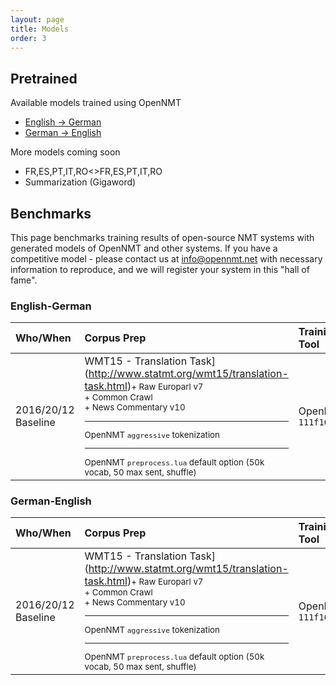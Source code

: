 ```yaml
---
layout: page
title: Models
order: 3
---
```


## Pretrained


Available models trained using OpenNMT

* [English -> German](https://s3.amazonaws.com/opennmt-models/onmt_baseline_wmt15-all.en-de_epoch13_7.19.t7)
* [German -> English](https://s3.amazonaws.com/opennmt-models/onmt_baseline_wmt15-all.de-en_epoch13_8.98.t7)

More models coming soon

* FR,ES,PT,IT,RO<>FR,ES,PT,IT,RO
* Summarization (Gigaword)

## Benchmarks

This page benchmarks training results of open-source NMT systems with generated models of OpenNMT and other systems.
If you have a competitive model - please contact us at info@opennmt.net with necessary information to reproduce, and we will register your system in this "hall of fame".


### English-German

| Who/When      | Corpus Prep     | Training Tool | Training Parameters | Server Details | Training Time/Memory | Scores | Model |
|:------------- |:--------------- |:-------------|:-------------------|:---------------|:-------------|:------|:-----|
| 2016/20/12<br>Baseline | WMT15 - Translation Task](http://www.statmt.org/wmt15/translation-task.html)<small>+ Raw Europarl v7<br>+ Common Crawl<br>+ News Commentary v10<hr>OpenNMT `aggressive` tokenization<hr>OpenNMT `preprocess.lua` default option (50k vocab, 50 max sent, shuffle) | OpenNMT `111f16a` | default options:<br>2 layers, RNN 500, WE 500, input feed<br>13 epochs | <small>Intel(R) Core(TM) i7-6800K CPU @ 3.40GHz, 256Gb Mem, trained on 1 GPU TITAN X (Pascal) | 355 min/epoch, 2.5Gb GPU usage | newstest2014 (cleaned):<br>NIST=5.5376<br>BLEU=0.1702 | 692M [here](https://s3.amazonaws.com/opennmt-models/onmt_baseline_wmt15-all.en-de_epoch13_7.19.t7) |

### German-English

| Who/When      | Corpus Prep     | Training Tool | Training Parameters | Server Details | Training Time/Memory | Scores | Model |
|:------------- |:--------------- |:-------------|:-------------------|:---------------|:-------------|:------|:-----|
| 2016/20/12<br>Baseline | WMT15 - Translation Task](http://www.statmt.org/wmt15/translation-task.html)<small>+ Raw Europarl v7<br>+ Common Crawl<br>+ News Commentary v10<hr>OpenNMT `aggressive` tokenization<hr>OpenNMT `preprocess.lua` default option (50k vocab, 50 max sent, shuffle) | OpenNMT `111f16a` | default options:<br>2 layers, RNN 500, WE 500, input feed<br>13 epochs | <small>Intel(R) Core(TM) i7-6800K CPU @ 3.40GHz, 256Gb Mem, trained on 1 GPU TITAN X (Pascal) | 346 min/epoch, 2.5Gb GPU usage | newstest2014 (cleaned):<br>NIST=6.4531<br>BLEU=0.2067 | 692M [here](https://s3.amazonaws.com/opennmt-models/onmt_baseline_wmt15-all.de-en_epoch13_8.98.t7) |
